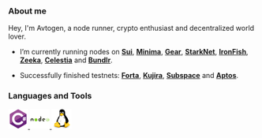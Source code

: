 ### About me
Hey, I'm Avtogen, a node runner, crypto enthusiast and decentralized world lover.

- I’m currently running nodes on [**Sui**](https://twitter.com/Mysten_Labs), [**Minima**](https://twitter.com/Minima_Global), [**Gear**](https://twitter.com/gear_techs), [**StarkNet**](https://twitter.com/StarkWareLtd), [**IronFish**](https://twitter.com/ironfishcrypto), [**Zeeka**](https://twitter.com/ZeekaKv), [**Celestia**](https://twitter.com/CelestiaOrg) and [**Bundlr**](https://twitter.com/BundlrNetwork).

- Successfully finished testnets: [**Forta**](https://twitter.com/FortaNetwork), [**Kujira**](https://twitter.com/TeamKujira), [**Subspace**](https://twitter.com/NetworkSubspace) and [**Aptos**](https://twitter.com/Aptos_Network).

### Languages and Tools
<p align="left"> <a href="https://www.w3schools.com/cs/" target="_blank" rel="noreferrer"> <img src="https://raw.githubusercontent.com/devicons/devicon/master/icons/csharp/csharp-original.svg" alt="csharp" width="40" height="40"/> </a> <a href="https://nodejs.org" target="_blank" rel="noreferrer"> <img src="https://raw.githubusercontent.com/devicons/devicon/master/icons/nodejs/nodejs-original-wordmark.svg" alt="nodejs" width="40" height="40"/> </a> <a href="https://www.linux.org/" target="_blank" rel="noreferrer"> <img src="https://raw.githubusercontent.com/devicons/devicon/master/icons/linux/linux-original.svg" alt="linux" width="40" height="40"/> </a>
